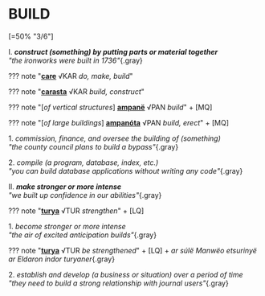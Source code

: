 # BUILD

[=50% "3/6"]

I. ***construct (something) by putting parts or material together***<br>
*"the ironworks were built in 1736"*{.gray}

??? note "[**care**](https://eldamo.org/content/words/word-452504165.html) √KAR *do, make, build*"

??? note "[**carasta**](https://eldamo.org/content/words/word-1030915269.html) √KAR *build, construct*"

??? note "[*of vertical structures*]  [**ampanë**](https://eldamo.org/content/words/word-3857866401.html) √PAN *build*"
	+ [MQ]

??? note "[*of large buildings*] [**ampanóta**](https://eldamo.org/content/words/word-3929400511.html) √PAN *build, erect*"
	+ [MQ]

1\. *commission, finance, and oversee the building of (something)*<br>
*"the county council plans to build a bypass"*{.gray}

2\. *compile (a program, database, index, etc.)*<br>
*"you can build database applications without writing any code"*{.gray}

II. ***make stronger or more intense***<br>
*"we built up confidence in our abilities"*{.gray}

??? note "[**turya**](https://eldamo.org/content/words/word-230718333.html) √TUR *strengthen*"
	+ [LQ]

1\. *become stronger or more intense*<br>
*"the air of excited anticipation builds"*{.gray}

??? note "[**turya**](https://eldamo.org/content/words/word-230718333.html) √TUR *be strengthened*"
	+ [LQ]
	+ *ar súlë Manwëo etsurinyë ar Eldaron indor turyaner*{.gray}

2\. *establish and develop (a business or situation) over a period of time*<br>
*"they need to build a strong relationship with journal users"*{.gray}
